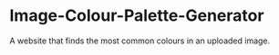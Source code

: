 # Image-Colour-Palette-Generator
A website that finds the most common colours in an uploaded image.
